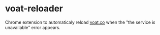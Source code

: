 # voat-reloader
Chrome extension to automaticaly reload [voat.co](voat.co) when the "the service is unavailable" error appears.
